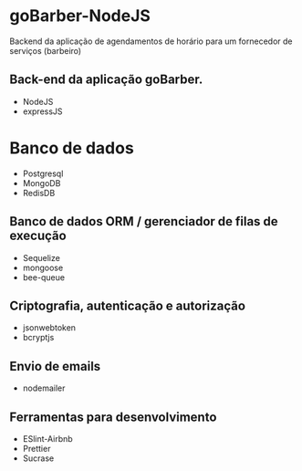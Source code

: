 # goBarber-NodeJS

Backend da aplicação de agendamentos de horário para um fornecedor de serviços (barbeiro)

## Back-end da aplicação goBarber.
- NodeJS
- expressJS

# Banco de dados
- Postgresql
- MongoDB
- RedisDB

## Banco de dados ORM / gerenciador de filas de execução
- Sequelize
- mongoose
- bee-queue

## Criptografia, autenticação e autorização
- jsonwebtoken
- bcryptjs

## Envio de emails
- nodemailer

## Ferramentas para desenvolvimento
- ESlint-Airbnb
- Prettier
- Sucrase
